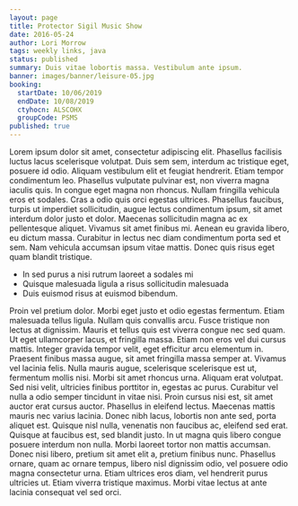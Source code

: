 ```yaml
---
layout: page
title: Protector Sigil Music Show
date: 2016-05-24
author: Lori Morrow
tags: weekly links, java
status: published
summary: Duis vitae lobortis massa. Vestibulum ante ipsum.
banner: images/banner/leisure-05.jpg
booking:
  startDate: 10/06/2019
  endDate: 10/08/2019
  ctyhocn: ALSCOHX
  groupCode: PSMS
published: true
---
```

Lorem ipsum dolor sit amet, consectetur adipiscing elit. Phasellus facilisis luctus lacus scelerisque volutpat. Duis sem sem, interdum ac tristique eget, posuere id odio. Aliquam vestibulum elit et feugiat hendrerit. Etiam tempor condimentum leo. Phasellus vulputate pulvinar est, non viverra magna iaculis quis. In congue eget magna non rhoncus. Nullam fringilla vehicula eros et sodales.
Cras a odio quis orci egestas ultrices. Phasellus faucibus, turpis ut imperdiet sollicitudin, augue lectus condimentum ipsum, sit amet interdum dolor justo et dolor. Maecenas sollicitudin magna ac ex pellentesque aliquet. Vivamus sit amet finibus mi. Aenean eu gravida libero, eu dictum massa. Curabitur in lectus nec diam condimentum porta sed et sem. Nam vehicula accumsan ipsum vitae mattis. Donec quis risus eget quam blandit tristique.

* In sed purus a nisi rutrum laoreet a sodales mi
* Quisque malesuada ligula a risus sollicitudin malesuada
* Duis euismod risus at euismod bibendum.

Proin vel pretium dolor. Morbi eget justo et odio egestas fermentum. Etiam malesuada tellus ligula. Nullam quis convallis arcu. Fusce tristique non lectus at dignissim. Mauris et tellus quis est viverra congue nec sed quam. Ut eget ullamcorper lacus, et fringilla massa. Etiam non eros vel dui cursus mattis. Integer gravida tempor velit, eget efficitur arcu elementum in. Praesent finibus massa augue, sit amet fringilla massa semper at. Vivamus vel lacinia felis. Nulla mauris augue, scelerisque scelerisque est ut, fermentum mollis nisi. Morbi sit amet rhoncus urna. Aliquam erat volutpat.
Sed nisi velit, ultricies finibus porttitor in, egestas ac purus. Curabitur vel nulla a odio semper tincidunt in vitae nisi. Proin cursus nisi est, sit amet auctor erat cursus auctor. Phasellus in eleifend lectus. Maecenas mattis mauris nec varius lacinia. Donec nibh lacus, lobortis non ante sed, porta aliquet est. Quisque nisl nulla, venenatis non faucibus ac, eleifend sed erat. Quisque at faucibus est, sed blandit justo. In ut magna quis libero congue posuere interdum non nulla. Morbi laoreet tortor non mattis accumsan. Donec nisi libero, pretium sit amet elit a, pretium finibus nunc. Phasellus ornare, quam ac ornare tempus, libero nisl dignissim odio, vel posuere odio magna consectetur urna. Etiam ultrices eros diam, vel hendrerit purus ultricies ut. Etiam viverra tristique maximus. Morbi vitae lectus at ante lacinia consequat vel sed orci.
